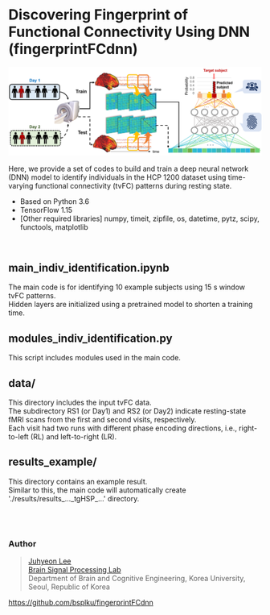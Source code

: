 # Discovering Fingerprint of Functional Connectivity Using DNN (fingerprintFCdnn)

![fig](https://github.com/bsplku/fingerprintFCdnn/blob/main/README_fig.png?raw=true)

Here, we provide a set of codes to build and train a deep neural network (DNN) model to identify individuals in the HCP 1200 dataset using time-varying functional connectivity (tvFC) patterns during resting state.
* Based on Python 3.6
* TensorFlow 1.15
* [Other required libraries] numpy, timeit, zipfile, os, datetime, pytz, scipy, functools, matplotlib  
<br/>

## main_indiv_identification.ipynb
The main code is for identifying 10 example subjects using 15 s window tvFC patterns. \
Hidden layers are initialized using a pretrained model to shorten a training time.

## modules_indiv_identification.py
This script includes modules used in the main code.

## data/
This directory includes the input tvFC data.  
The subdirectory RS1 (or Day1) and RS2 (or Day2) indicate resting-state fMRI scans from the first and second visits, respectively.  
Each visit had two runs with different phase encoding directions, i.e., right-to-left (RL) and left-to-right (LR).

## results_example/
This directory contains an example result. \
Similar to this, the main code will automatically create './results/results_...\_tgHSP\_...' directory. 

<br/><br/>

### Author
>[Juhyeon Lee](jh0104lee@gmail.com) \
>[Brain Signal Processing Lab](https://bspl-ku.github.io/) \
>Department of Brain and Cognitive Engineering, Korea University, Seoul, Republic of Korea

https://github.com/bsplku/fingerprintFCdnn
